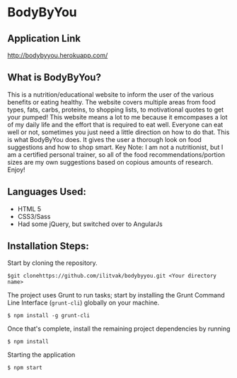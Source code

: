 BodyByYou
=================

Application Link 
----------------
http://bodybyyou.herokuapp.com/

What is BodyByYou? 
----------------
This is a nutrition/educational website to inform the user of the various benefits or eating healthy. The website covers multiple areas from food types, fats, carbs, proteins, to shopping lists, to motivational quotes to get your pumped! This website means a lot to me because it emcompases a lot of my daily life and the effort that is required to eat well. Everyone can eat well or not, sometimes you just need a little direction on how to do that. This is what BodyByYou does. It gives the user a thorough look on food suggestions and how to shop smart. Key Note: I am not a nutritionist, but I am a certified personal trainer, so all of the food recommendations/portion sizes are my own suggestions based on copious amounts of research. Enjoy!

Languages Used:
---------------
- HTML 5
- CSS3/Sass
- Had some jQuery, but switched over to AngularJs

Installation Steps:
-------------------

Start by cloning the repository.
```
$git clonehttps://github.com/ilitvak/bodybyyou.git <Your directory name>
```

The project uses Grunt to run tasks; start by installing the Grunt Command Line Interface (`grunt-cli`) globally on your machine.

```
$ npm install -g grunt-cli
```
Once that's complete, install the remaining project dependencies by running

```
$ npm install
```

Starting the application
```
$ npm start
```
